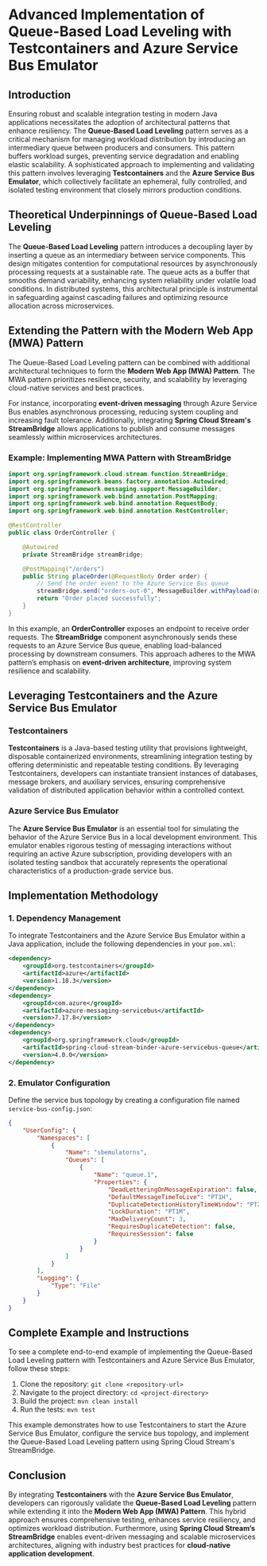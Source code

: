 # Advanced Implementation of Queue-Based Load Leveling with Testcontainers and Azure Service Bus Emulator

## Introduction
Ensuring robust and scalable integration testing in modern Java applications necessitates the adoption of architectural patterns that enhance resiliency. The **Queue-Based Load Leveling** pattern serves as a critical mechanism for managing workload distribution by introducing an intermediary queue between producers and consumers. This pattern buffers workload surges, preventing service degradation and enabling elastic scalability. A sophisticated approach to implementing and validating this pattern involves leveraging **Testcontainers** and the **Azure Service Bus Emulator**, which collectively facilitate an ephemeral, fully controlled, and isolated testing environment that closely mirrors production conditions.

## Theoretical Underpinnings of Queue-Based Load Leveling
The **Queue-Based Load Leveling** pattern introduces a decoupling layer by inserting a queue as an intermediary between service components. This design mitigates contention for computational resources by asynchronously processing requests at a sustainable rate. The queue acts as a buffer that smooths demand variability, enhancing system reliability under volatile load conditions. In distributed systems, this architectural principle is instrumental in safeguarding against cascading failures and optimizing resource allocation across microservices.

## Extending the Pattern with the Modern Web App (MWA) Pattern
The Queue-Based Load Leveling pattern can be combined with additional architectural techniques to form the **Modern Web App (MWA) Pattern**. The MWA pattern prioritizes resilience, security, and scalability by leveraging cloud-native services and best practices. 

For instance, incorporating **event-driven messaging** through Azure Service Bus enables asynchronous processing, reducing system coupling and increasing fault tolerance. Additionally, integrating **Spring Cloud Stream's StreamBridge** allows applications to publish and consume messages seamlessly within microservices architectures.

### Example: Implementing MWA Pattern with StreamBridge

```java
import org.springframework.cloud.stream.function.StreamBridge;
import org.springframework.beans.factory.annotation.Autowired;
import org.springframework.messaging.support.MessageBuilder;
import org.springframework.web.bind.annotation.PostMapping;
import org.springframework.web.bind.annotation.RequestBody;
import org.springframework.web.bind.annotation.RestController;

@RestController
public class OrderController {

    @Autowired
    private StreamBridge streamBridge;

    @PostMapping("/orders")
    public String placeOrder(@RequestBody Order order) {
        // Send the order event to the Azure Service Bus queue
        streamBridge.send("orders-out-0", MessageBuilder.withPayload(order).build());
        return "Order placed successfully";
    }
}
```

In this example, an **OrderController** exposes an endpoint to receive order requests. The **StreamBridge** component asynchronously sends these requests to an Azure Service Bus queue, enabling load-balanced processing by downstream consumers. This approach adheres to the MWA pattern’s emphasis on **event-driven architecture**, improving system resilience and scalability.

## Leveraging Testcontainers and the Azure Service Bus Emulator
### Testcontainers
**Testcontainers** is a Java-based testing utility that provisions lightweight, disposable containerized environments, streamlining integration testing by offering deterministic and repeatable testing conditions. By leveraging Testcontainers, developers can instantiate transient instances of databases, message brokers, and auxiliary services, ensuring comprehensive validation of distributed application behavior within a controlled context.

### Azure Service Bus Emulator
The **Azure Service Bus Emulator** is an essential tool for simulating the behavior of the Azure Service Bus in a local development environment. This emulator enables rigorous testing of messaging interactions without requiring an active Azure subscription, providing developers with an isolated testing sandbox that accurately represents the operational characteristics of a production-grade service bus.

## Implementation Methodology

### 1. Dependency Management
To integrate Testcontainers and the Azure Service Bus Emulator within a Java application, include the following dependencies in your `pom.xml`:

```xml
<dependency>
    <groupId>org.testcontainers</groupId>
    <artifactId>azure</artifactId>
    <version>1.18.3</version>
</dependency>
<dependency>
    <groupId>com.azure</groupId>
    <artifactId>azure-messaging-servicebus</artifactId>
    <version>7.17.8</version>
</dependency>
<dependency>
    <groupId>org.springframework.cloud</groupId>
    <artifactId>spring-cloud-stream-binder-azure-servicebus-queue</artifactId>
    <version>4.0.0</version>
</dependency>
```

### 2. Emulator Configuration
Define the service bus topology by creating a configuration file named `service-bus-config.json`:

```json
{
    "UserConfig": {
        "Namespaces": [
            {
                "Name": "sbemulatorns",
                "Queues": [
                    {
                        "Name": "queue.1",
                        "Properties": {
                            "DeadLetteringOnMessageExpiration": false,
                            "DefaultMessageTimeToLive": "PT1H",
                            "DuplicateDetectionHistoryTimeWindow": "PT20S",
                            "LockDuration": "PT1M",
                            "MaxDeliveryCount": 3,
                            "RequiresDuplicateDetection": false,
                            "RequiresSession": false
                        }
                    }
                ]
            }
        ],
        "Logging": {
            "Type": "File"
        }
    }
}
```

## Complete Example and Instructions

To see a complete end-to-end example of implementing the Queue-Based Load Leveling pattern with Testcontainers and Azure Service Bus Emulator, follow these steps:

1. Clone the repository: `git clone <repository-url>`
2. Navigate to the project directory: `cd <project-directory>`
3. Build the project: `mvn clean install`
4. Run the tests: `mvn test`

This example demonstrates how to use Testcontainers to start the Azure Service Bus Emulator, configure the service bus topology, and implement the Queue-Based Load Leveling pattern using Spring Cloud Stream's StreamBridge.

## Conclusion
By integrating **Testcontainers** with the **Azure Service Bus Emulator**, developers can rigorously validate the **Queue-Based Load Leveling** pattern while extending it into the **Modern Web App (MWA) Pattern**. This hybrid approach ensures comprehensive testing, enhances service resiliency, and optimizes workload distribution. Furthermore, using **Spring Cloud Stream’s StreamBridge** enables event-driven messaging and scalable microservices architectures, aligning with industry best practices for **cloud-native application development**.

